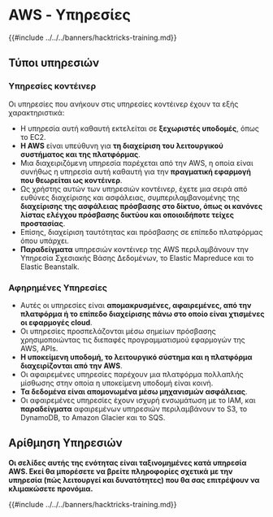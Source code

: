 # AWS - Υπηρεσίες

{{#include ../../../banners/hacktricks-training.md}}

## Τύποι υπηρεσιών

### Υπηρεσίες κοντέινερ

Οι υπηρεσίες που ανήκουν στις υπηρεσίες κοντέινερ έχουν τα εξής χαρακτηριστικά:

- Η υπηρεσία αυτή καθαυτή εκτελείται σε **ξεχωριστές υποδομές**, όπως το EC2.
- **Η AWS** είναι υπεύθυνη για **τη διαχείριση του λειτουργικού συστήματος και της πλατφόρμας**.
- Μια διαχειριζόμενη υπηρεσία παρέχεται από την AWS, η οποία είναι συνήθως η υπηρεσία αυτή καθαυτή για την **πραγματική εφαρμογή που θεωρείται ως κοντέινερ**.
- Ως χρήστης αυτών των υπηρεσιών κοντέινερ, έχετε μια σειρά από ευθύνες διαχείρισης και ασφάλειας, συμπεριλαμβανομένης της **διαχείρισης της ασφάλειας πρόσβασης στο δίκτυο, όπως οι κανόνες λίστας ελέγχου πρόσβασης δικτύου και οποιοιδήποτε τείχες προστασίας**.
- Επίσης, διαχείριση ταυτότητας και πρόσβασης σε επίπεδο πλατφόρμας όπου υπάρχει.
- **Παραδείγματα** υπηρεσιών κοντέινερ της AWS περιλαμβάνουν την Υπηρεσία Σχεσιακής Βάσης Δεδομένων, το Elastic Mapreduce και το Elastic Beanstalk.

### Αφηρημένες Υπηρεσίες

- Αυτές οι υπηρεσίες είναι **απομακρυσμένες, αφαιρεμένες, από την πλατφόρμα ή το επίπεδο διαχείρισης πάνω στο οποίο είναι χτισμένες οι εφαρμογές cloud**.
- Οι υπηρεσίες προσπελάζονται μέσω σημείων πρόσβασης χρησιμοποιώντας τις διεπαφές προγραμματισμού εφαρμογών της AWS, APIs.
- **Η υποκείμενη υποδομή, το λειτουργικό σύστημα και η πλατφόρμα διαχειρίζονται από την AWS**.
- Οι αφαιρεμένες υπηρεσίες παρέχουν μια πλατφόρμα πολλαπλής μίσθωσης στην οποία η υποκείμενη υποδομή είναι κοινή.
- **Τα δεδομένα είναι απομονωμένα μέσω μηχανισμών ασφάλειας**.
- Οι αφαιρεμένες υπηρεσίες έχουν ισχυρή ενσωμάτωση με το IAM, και **παραδείγματα** αφαιρεμένων υπηρεσιών περιλαμβάνουν το S3, το DynamoDB, το Amazon Glacier και το SQS.

## Αρίθμηση Υπηρεσιών

**Οι σελίδες αυτής της ενότητας είναι ταξινομημένες κατά υπηρεσία AWS. Εκεί θα μπορέσετε να βρείτε πληροφορίες σχετικά με την υπηρεσία (πώς λειτουργεί και δυνατότητες) που θα σας επιτρέψουν να κλιμακώσετε προνόμια.**

{{#include ../../../banners/hacktricks-training.md}}
